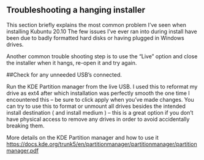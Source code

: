 ## Troubleshooting a hanging installer

This section briefly explains the most common problem I’ve seen when installing Kubuntu 20.10
The few issues I’ve ever ran into during install have been due to badly formatted hard disks or having plugged in Windows drives. 

Another common trouble shooting step is to use the “Live” option and close the installer when it hangs, re-open it and try again. 

##Check for any unneeded USB’s connected.

Run the KDE Partition manager from the live USB. I used this to reformat my drive as ext4 after which installation was perfectly smooth the 
one time I encountered this – be sure to click apply when you’ve made changes. You can try to use this to format or unmount all drives 
besides the intended install destination ( and install medium ) – this is a great option if you don’t have physical access to remove 
any drives in order to avoid accidentally breaking them. 

More details on the KDE Partition manager and how to use it https://docs.kde.org/trunk5/en/partitionmanager/partitionmanager/partitionmanager.pdf
